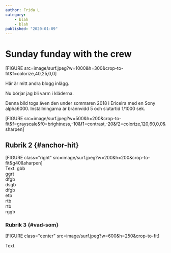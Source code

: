 ```yaml
---
author: Frida L
category:
    - blah
    - blah
published: "2020-01-09"
---
```

Sunday funday with the crew
==================================

[FIGURE src=image/surf.jpeg?w=1000&h=300&crop-to-fit&f=colorize,40,25,0,0]

Här är mitt andra blogg inlägg.

Nu börjar jag bli varm i kläderna.

<!--more-->

Denna bild togs även den under sommaren 2018 i Ericeira med en Sony alpha6000. Inställningarna är brännvidd 5 och slutartid 1/1000 sek.

[FIGURE src=image/surf.jpeg?w=500&h=200&crop-to-fit&f=grayscale&f0=brightness,-10&f1=contrast,-20&f2=colorize,120,60,0,0&sharpen]

Rubrik 2 {#anchor-hit}
-----------------------------------

[FIGURE class="right" src=image/surf.jpeg?w=200&h=200&crop-to-fit&g40&sharpen]  
Text.
gbb  
ggrt  
dfgb  
dsgb  
dfgb  
etb  
rtb  
rtb  
rggb  



### Rubrik 3 {#vad-som}
[FIGURE class="center" src=image/surf.jpeg?w=600&h=250&crop-to-fit]

Text.
